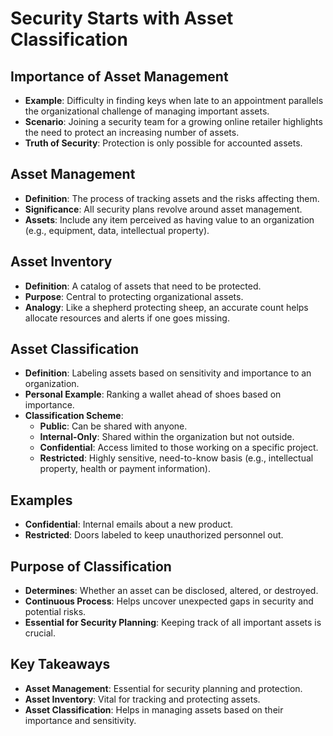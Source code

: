 # Security Starts with Asset Classification

## Importance of Asset Management
- **Example**: Difficulty in finding keys when late to an appointment parallels the organizational challenge of managing important assets.
- **Scenario**: Joining a security team for a growing online retailer highlights the need to protect an increasing number of assets.
- **Truth of Security**: Protection is only possible for accounted assets.

## Asset Management
- **Definition**: The process of tracking assets and the risks affecting them.
- **Significance**: All security plans revolve around asset management.
- **Assets**: Include any item perceived as having value to an organization (e.g., equipment, data, intellectual property).

## Asset Inventory
- **Definition**: A catalog of assets that need to be protected.
- **Purpose**: Central to protecting organizational assets.
- **Analogy**: Like a shepherd protecting sheep, an accurate count helps allocate resources and alerts if one goes missing.

## Asset Classification
- **Definition**: Labeling assets based on sensitivity and importance to an organization.
- **Personal Example**: Ranking a wallet ahead of shoes based on importance.
- **Classification Scheme**:
  - **Public**: Can be shared with anyone.
  - **Internal-Only**: Shared within the organization but not outside.
  - **Confidential**: Access limited to those working on a specific project.
  - **Restricted**: Highly sensitive, need-to-know basis (e.g., intellectual property, health or payment information).

## Examples
- **Confidential**: Internal emails about a new product.
- **Restricted**: Doors labeled to keep unauthorized personnel out.

## Purpose of Classification
- **Determines**: Whether an asset can be disclosed, altered, or destroyed.
- **Continuous Process**: Helps uncover unexpected gaps in security and potential risks.
- **Essential for Security Planning**: Keeping track of all important assets is crucial.

## Key Takeaways
- **Asset Management**: Essential for security planning and protection.
- **Asset Inventory**: Vital for tracking and protecting assets.
- **Asset Classification**: Helps in managing assets based on their importance and sensitivity.